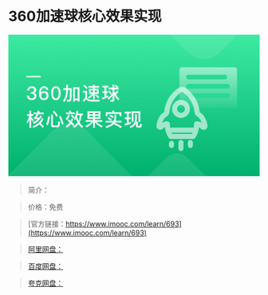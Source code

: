 # 360加速球核心效果实现

![img](../../assets/5fe442f30001160f05400304.jpg)

> 简介：

> 价格：免费

> [官方链接：https://www.imooc.com/learn/693](https://www.imooc.com/learn/693)

> [阿里网盘：]()

> [百度网盘：]()

> [夸克网盘：]()
